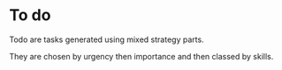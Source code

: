# To do

Todo are tasks generated using mixed strategy parts.

They are chosen by urgency then importance and then classed by skills.
